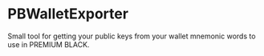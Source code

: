 # PBWalletExporter
Small tool for getting your public keys from your wallet mnemonic words to use in PREMIUM BLACK.
